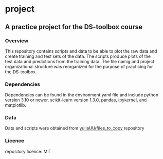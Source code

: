 # project
## A practice project for the DS-toolbox course
### Overview
This repository contains scripts and data to be able to plot the raw data and create training and test sets of the data. The scripts produce plots of the test data and predictions from the training data. The file namig and project organizational structure was reorganized for the purpose of practicing for the DS-toolbox. 
### Dependencies
Dependencies can be found in the environment.yaml file and include python version 3.10 or newer, scikit-learn version 1.3.0, pandas, ipykernel, and matplotlib.
### Data
Data and scripts were obtained from [yuliaUU/files_to_copy](https://github.com/yuliaUU/files_to_copy) repository
### Licence
repository licence: MIT
